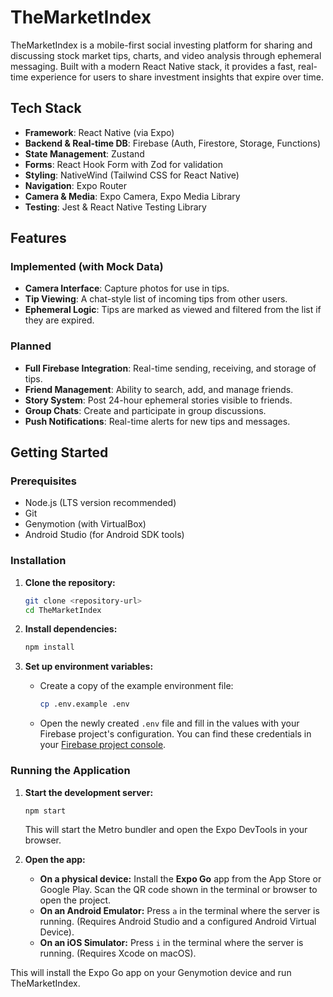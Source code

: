# TheMarketIndex

TheMarketIndex is a mobile-first social investing platform for sharing and discussing stock market tips, charts, and video analysis through ephemeral messaging. Built with a modern React Native stack, it provides a fast, real-time experience for users to share investment insights that expire over time.

## Tech Stack

- **Framework**: React Native (via Expo)
- **Backend & Real-time DB**: Firebase (Auth, Firestore, Storage, Functions)
- **State Management**: Zustand
- **Forms**: React Hook Form with Zod for validation
- **Styling**: NativeWind (Tailwind CSS for React Native)
- **Navigation**: Expo Router
- **Camera & Media**: Expo Camera, Expo Media Library
- **Testing**: Jest & React Native Testing Library

## Features

### Implemented (with Mock Data)
- **Camera Interface**: Capture photos for use in tips.
- **Tip Viewing**: A chat-style list of incoming tips from other users.
- **Ephemeral Logic**: Tips are marked as viewed and filtered from the list if they are expired.

### Planned
- **Full Firebase Integration**: Real-time sending, receiving, and storage of tips.
- **Friend Management**: Ability to search, add, and manage friends.
- **Story System**: Post 24-hour ephemeral stories visible to friends.
- **Group Chats**: Create and participate in group discussions.
- **Push Notifications**: Real-time alerts for new tips and messages.

## Getting Started

### Prerequisites

- Node.js (LTS version recommended)
- Git
- Genymotion (with VirtualBox)
- Android Studio (for Android SDK tools)

### Installation

1.  **Clone the repository:**
    ```bash
    git clone <repository-url>
    cd TheMarketIndex
    ```

2.  **Install dependencies:**
    ```bash
    npm install
    ```

3.  **Set up environment variables:**
    - Create a copy of the example environment file:
      ```bash
      cp .env.example .env
      ```
    - Open the newly created `.env` file and fill in the values with your Firebase project's configuration. You can find these credentials in your [Firebase project console](https://console.firebase.google.com/).

### Running the Application

1.  **Start the development server:**
    ```bash
    npm start
    ```
    This will start the Metro bundler and open the Expo DevTools in your browser.

2.  **Open the app:**
    - **On a physical device:** Install the **Expo Go** app from the App Store or Google Play. Scan the QR code shown in the terminal or browser to open the project.
    - **On an Android Emulator:** Press `a` in the terminal where the server is running. (Requires Android Studio and a configured Android Virtual Device).
    - **On an iOS Simulator:** Press `i` in the terminal where the server is running. (Requires Xcode on macOS).

This will install the Expo Go app on your Genymotion device and run TheMarketIndex. 